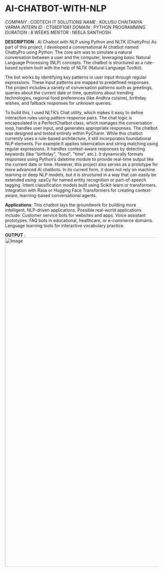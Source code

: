 # AI-CHATBOT-WITH-NLP
*COMPANY* : CODTECH IT SOLUTIONS
*NAME* : KOLUSU CHAITANYA VARMA
*INTERN ID* : CT08DF1081
*DOMAIN* : PYTHON PROGRAMMING
*DURATION* : 8 WEEKS
*MENTOR* : NEELA SANTHOSH

**DESCRIPTION** :
AI Chatbot with NLP using Python and NLTK (ChattyPro)
As part of this project, I developed a conversational AI chatbot named ChattyPro using Python. The core aim was to simulate a natural conversation between a user and the computer, leveraging basic Natural Language Processing (NLP) concepts. The chatbot is structured as a rule-based system built with the help of NLTK (Natural Language Toolkit).

The bot works by identifying key patterns in user input through regular expressions. These input patterns are mapped to predefined responses. The project includes a variety of conversation patterns such as greetings, queries about the current date or time, questions about trending technologies, regional food preferences (like Andhra cuisine), birthday wishes, and fallback responses for unknown queries.

To build this, I used NLTK’s Chat utility, which makes it easy to define interaction rules using pattern-response pairs. The chat logic is encapsulated in a PerfectChatbot class, which manages the conversation loop, handles user input, and generates appropriate responses. The chatbot was designed and tested entirely within PyCharm.
While this chatbot currently uses a rule-based architecture, it still incorporates foundational NLP elements. 
For example:It applies tokenization and string matching using regular expressions.
It handles context-aware responses by detecting keywords (like "birthday", "food", "time", etc.).
It dynamically formats responses using Python’s datetime module to provide real-time output like the current date or time.
However, this project also serves as a prototype for more advanced AI chatbots. In its current form, it does not rely on machine learning or deep NLP models, but it is structured in a way that can easily be extended using:
spaCy for named entity recognition or part-of-speech tagging.
Intent classification models built using Scikit-learn or transformers.
Integration with Rasa or Hugging Face Transformers for creating context-aware, learning-based conversational agents.

**Applications**:
This chatbot lays the groundwork for building more intelligent, NLP-driven applications. Possible real-world applications include:
Customer service bots for websites and apps.
Voice assistant prototypes.
FAQ bots in educational, healthcare, or e-commerce domains.
Language learning tools for interactive vocabulary practice.

**OUTPUT** :
<img width="1920" height="1080" alt="Image" src="https://github.com/user-attachments/assets/becaf6d6-4c45-44e0-80c5-9bcc38151177" />
